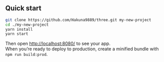 ## Quick start

```sh
git clone https://github.com/Hakuna9889/three.git my-new-project
cd ./my-new-project
yarn install
yarn start
```

Then open [http://localhost:8080/](http://localhost:8080/) to see your app.<br>
When you’re ready to deploy to production, create a minified bundle with `npm run build:prod`.
